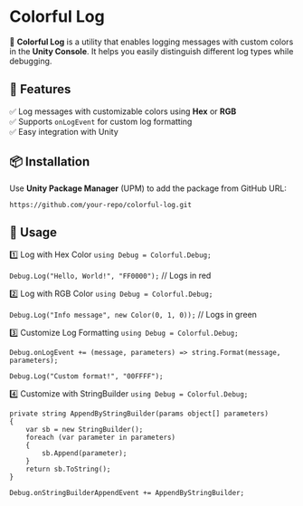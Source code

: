# Colorful Log

🎨 **Colorful Log** is a utility that enables logging messages with custom colors in the **Unity Console**. It helps you easily distinguish different log types while debugging.  

## 🚀 Features  
✅ Log messages with customizable colors using **Hex** or **RGB**  
✅ Supports `onLogEvent` for custom log formatting  
✅ Easy integration with Unity  

## 📦 Installation  

Use **Unity Package Manager** (UPM) to add the package from GitHub URL:  

```https://github.com/your-repo/colorful-log.git```

## 🔧 Usage

1️⃣ Log with Hex Color
```using Debug = Colorful.Debug;```

```Debug.Log("Hello, World!", "FF0000");``` // Logs in red

2️⃣ Log with RGB Color
```using Debug = Colorful.Debug;```

```Debug.Log("Info message", new Color(0, 1, 0));``` // Logs in green

3️⃣ Customize Log Formatting
```using Debug = Colorful.Debug;```

```Debug.onLogEvent += (message, parameters) => string.Format(message, parameters);```

```Debug.Log("Custom format!", "00FFFF");```

4️⃣ Customize with StringBuilder
```using Debug = Colorful.Debug;```

```
private string AppendByStringBuilder(params object[] parameters)
{
    var sb = new StringBuilder();
    foreach (var parameter in parameters)
    {
        sb.Append(parameter);
    }
    return sb.ToString();
}
```
```Debug.onStringBuilderAppendEvent += AppendByStringBuilder;```